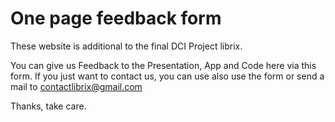 # One page feedback form

These website is additional to the final DCI Project librix.

You can give us Feedback to the Presentation, App and Code here via this form.
If you just want to contact us, you can use also use the form or send a mail to contactlibrix@gmail.com

Thanks, take care.
